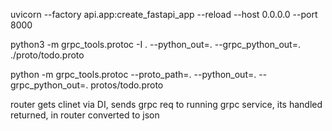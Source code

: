 uvicorn --factory api.app:create_fastapi_app --reload --host 0.0.0.0 --port 8000

[//]: # (python3 -m grpc_tools.protoc -I. --python_out=./grpc_compiled --grpc_python_out=./grpc_compiled image_transform.proto)
[//]: # (python3 -m grpc_tools.protoc -I ./protos --python_out=./protos --grpc_python_out=./protos todo.proto)
python3 -m grpc_tools.protoc -I . --python_out=. --grpc_python_out=. ./proto/todo.proto

python -m grpc_tools.protoc --proto_path=. --python_out=. --grpc_python_out=. protos/todo.proto


router gets clinet via DI, sends grpc req to running grpc service, its handled returned, in router 
converted to json
